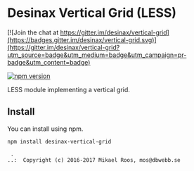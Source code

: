 Desinax Vertical Grid (LESS)
===============================

[![Join the chat at https://gitter.im/desinax/vertical-grid](https://badges.gitter.im/desinax/vertical-grid.svg)](https://gitter.im/desinax/vertical-grid?utm_source=badge&utm_medium=badge&utm_campaign=pr-badge&utm_content=badge)

[![npm version](https://badge.fury.io/js/desinax-vertical-grid.svg)](https://badge.fury.io/js/desinax-vertical-grid)

LESS module implementing a vertical grid.



Install
-------------------------------

You can install using npm.

```text
npm install desinax-vertical-grid
```



```
 . 
..:  Copyright (c) 2016-2017 Mikael Roos, mos@dbwebb.se 
```
